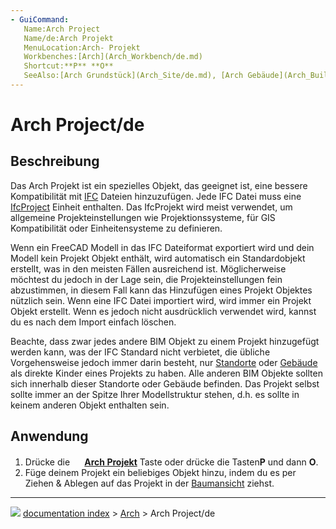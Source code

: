 ```yaml
---
- GuiCommand:
   Name:Arch Project
   Name/de:Arch Projekt
   MenuLocation:Arch- Projekt
   Workbenches:[Arch](Arch_Workbench/de.md)
   Shortcut:**P** **O**
   SeeAlso:[Arch Grundstück](Arch_Site/de.md), [Arch Gebäude](Arch_Building/de.md)
---
```


# Arch Project/de

## Beschreibung

Das Arch Projekt ist ein spezielles Objekt, das geeignet ist, eine bessere Kompatibilität mit [IFC](Arch_IFC/de.md) Dateien hinzuzufügen. Jede IFC Datei muss eine [IfcProject](https://standards.buildingsmart.org/IFC/RELEASE/IFC4_1/FINAL/HTML/schema/ifckernel/lexical/ifcproject.htm) Einheit enthalten. Das IfcProjekt wird meist verwendet, um allgemeine Projekteinstellungen wie Projektionssysteme, für GIS Kompatibilität oder Einheitensysteme zu definieren.

Wenn ein FreeCAD Modell in das IFC Dateiformat exportiert wird und dein Modell kein Projekt Objekt enthält, wird automatisch ein Standardobjekt erstellt, was in den meisten Fällen ausreichend ist. Möglicherweise möchtest du jedoch in der Lage sein, die Projekteinstellungen fein abzustimmen, in diesem Fall kann das Hinzufügen eines Projekt Objektes nützlich sein. Wenn eine IFC Datei importiert wird, wird immer ein Projekt Objekt erstellt. Wenn es jedoch nicht ausdrücklich verwendet wird, kannst du es nach dem Import einfach löschen.

Beachte, dass zwar jedes andere BIM Objekt zu einem Projekt hinzugefügt werden kann, was der IFC Standard nicht verbietet, die übliche Vorgehensweise jedoch immer darin besteht, nur [Standorte](Arch_Site/de.md) oder [Gebäude](Arch_Building/de.md) als direkte Kinder eines Projekts zu haben. Alle anderen BIM Objekte sollten sich innerhalb dieser Standorte oder Gebäude befinden. Das Projekt selbst sollte immer an der Spitze Ihrer Modellstruktur stehen, d.h. es sollte in keinem anderen Objekt enthalten sein.

## Anwendung

1.  Drücke die **<img src="images/Arch_Project.svg" width=16px> [Arch Projekt](Arch_Project/de.md)** Taste oder drücke die Tasten**P** und dann **O**.
2.  Füge deinem Projekt ein beliebiges Objekt hinzu, indem du es per Ziehen & Ablegen auf das Projekt in der [Baumansicht](Tree_view/de.md) ziehst.



---
![](images/Button_right.svg) [documentation index](../README.md) > [Arch](Arch_Workbench.md) > Arch Project/de

